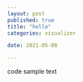 ```yaml
---
layout: post
published: true
title: "hello"
categories: visualizer

date: 2021-05-08

---
```


code sample text
